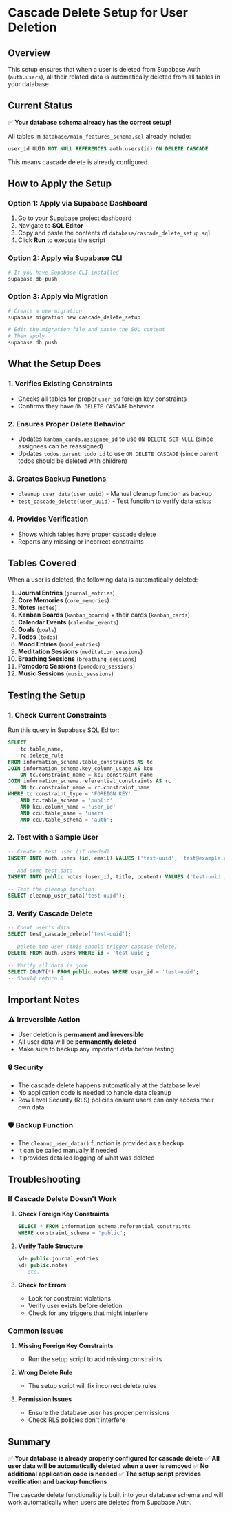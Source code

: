 # Cascade Delete Setup for User Deletion

## Overview

This setup ensures that when a user is deleted from Supabase Auth (`auth.users`), all their related data is automatically deleted from all tables in your database.

## Current Status

✅ **Your database schema already has the correct setup!**

All tables in `database/main_features_schema.sql` already include:

```sql
user_id UUID NOT NULL REFERENCES auth.users(id) ON DELETE CASCADE
```

This means cascade delete is already configured.

## How to Apply the Setup

### Option 1: Apply via Supabase Dashboard

1. Go to your Supabase project dashboard
2. Navigate to **SQL Editor**
3. Copy and paste the contents of `database/cascade_delete_setup.sql`
4. Click **Run** to execute the script

### Option 2: Apply via Supabase CLI

```bash
# If you have Supabase CLI installed
supabase db push
```

### Option 3: Apply via Migration

```bash
# Create a new migration
supabase migration new cascade_delete_setup

# Edit the migration file and paste the SQL content
# Then apply
supabase db push
```

## What the Setup Does

### 1. **Verifies Existing Constraints**

- Checks all tables for proper `user_id` foreign key constraints
- Confirms they have `ON DELETE CASCADE` behavior

### 2. **Ensures Proper Delete Behavior**

- Updates `kanban_cards.assignee_id` to use `ON DELETE SET NULL` (since assignees can be reassigned)
- Updates `todos.parent_todo_id` to use `ON DELETE CASCADE` (since parent todos should be deleted with children)

### 3. **Creates Backup Functions**

- `cleanup_user_data(user_uuid)` - Manual cleanup function as backup
- `test_cascade_delete(user_uuid)` - Test function to verify data exists

### 4. **Provides Verification**

- Shows which tables have proper cascade delete
- Reports any missing or incorrect constraints

## Tables Covered

When a user is deleted, the following data is automatically deleted:

1. **Journal Entries** (`journal_entries`)
2. **Core Memories** (`core_memories`)
3. **Notes** (`notes`)
4. **Kanban Boards** (`kanban_boards`) + their cards (`kanban_cards`)
5. **Calendar Events** (`calendar_events`)
6. **Goals** (`goals`)
7. **Todos** (`todos`)
8. **Mood Entries** (`mood_entries`)
9. **Meditation Sessions** (`meditation_sessions`)
10. **Breathing Sessions** (`breathing_sessions`)
11. **Pomodoro Sessions** (`pomodoro_sessions`)
12. **Music Sessions** (`music_sessions`)

## Testing the Setup

### 1. **Check Current Constraints**

Run this query in Supabase SQL Editor:

```sql
SELECT
    tc.table_name,
    rc.delete_rule
FROM information_schema.table_constraints AS tc
JOIN information_schema.key_column_usage AS kcu
    ON tc.constraint_name = kcu.constraint_name
JOIN information_schema.referential_constraints AS rc
    ON tc.constraint_name = rc.constraint_name
WHERE tc.constraint_type = 'FOREIGN KEY'
    AND tc.table_schema = 'public'
    AND kcu.column_name = 'user_id'
    AND ccu.table_name = 'users'
    AND ccu.table_schema = 'auth';
```

### 2. **Test with a Sample User**

```sql
-- Create a test user (if needed)
INSERT INTO auth.users (id, email) VALUES ('test-uuid', 'test@example.com');

-- Add some test data
INSERT INTO public.notes (user_id, title, content) VALUES ('test-uuid', 'Test Note', 'Test content');

-- Test the cleanup function
SELECT cleanup_user_data('test-uuid');
```

### 3. **Verify Cascade Delete**

```sql
-- Count user's data
SELECT test_cascade_delete('test-uuid');

-- Delete the user (this should trigger cascade delete)
DELETE FROM auth.users WHERE id = 'test-uuid';

-- Verify all data is gone
SELECT COUNT(*) FROM public.notes WHERE user_id = 'test-uuid';
-- Should return 0
```

## Important Notes

### ⚠️ **Irreversible Action**

- User deletion is **permanent and irreversible**
- All user data will be **permanently deleted**
- Make sure to backup any important data before testing

### 🔒 **Security**

- The cascade delete happens automatically at the database level
- No application code is needed to handle data cleanup
- Row Level Security (RLS) policies ensure users can only access their own data

### 🛡️ **Backup Function**

- The `cleanup_user_data()` function is provided as a backup
- It can be called manually if needed
- It provides detailed logging of what was deleted

## Troubleshooting

### If Cascade Delete Doesn't Work

1. **Check Foreign Key Constraints**

   ```sql
   SELECT * FROM information_schema.referential_constraints
   WHERE constraint_schema = 'public';
   ```

2. **Verify Table Structure**

   ```sql
   \d+ public.journal_entries
   \d+ public.notes
   -- etc.
   ```

3. **Check for Errors**
   - Look for constraint violations
   - Verify user exists before deletion
   - Check for any triggers that might interfere

### Common Issues

1. **Missing Foreign Key Constraints**

   - Run the setup script to add missing constraints

2. **Wrong Delete Rule**

   - The setup script will fix incorrect delete rules

3. **Permission Issues**
   - Ensure the database user has proper permissions
   - Check RLS policies don't interfere

## Summary

✅ **Your database is already properly configured for cascade delete**
✅ **All user data will be automatically deleted when a user is removed**
✅ **No additional application code is needed**
✅ **The setup script provides verification and backup functions**

The cascade delete functionality is built into your database schema and will work automatically when users are deleted from Supabase Auth.
